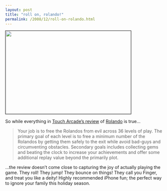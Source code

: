 ```yaml
---
layout: post
title: "roll on, rolando!"
permalink: /2008/12/roll-on-rolando.html
---
```


<p><a href="http://phobos.apple.com/WebObjects/MZStore.woa/wa/viewSoftware?id=299461156&amp;mt=8"><img src="https://sippey.typepad.com/photos/pics/rolando-2.jpg" width="400" height="266" border="1"></a></p>

<p>So while everything in <a href="http://toucharcade.com/2008/12/19/the-rolando-review/">Touch Arcade&#8217;s review</a> of <a href="http://phobos.apple.com/WebObjects/MZStore.woa/wa/viewSoftware?id=299461156&amp;mt=8">Rolando</a> is true&#8230;</p>

<blockquote>
Your job is to free the Rolandos from evil across 36 levels of play. The primary goal of each level is to free a minimum number of the Rolandos by getting them safely to the exit while avoid bad-guys and circumventing obstacles. Secondary goals includes collecting gems and beating the clock to increase your achievements and offer some additional replay value beyond the primarily plot.
</blockquote>

<p>&#8230;the review doesn&#8217;t come close to capturing the joy of actually playing the game.  They roll!  They jump!  They bounce on things!  They call you Finger, and treat you like a deity!  Highly recommended iPhone fun; the perfect way to ignore your family this holiday season.</p>


